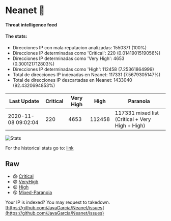 # Neanet :hocho:
#### Threat intelligence feed
#### The stats:

- Direcciones IP con mala reputacion analizadas: 1550371 (100%)
- Direcciones IP determinadas como 'Critical':  220 (0.0141901519056%)
- Direcciones IP determinadas como 'Very High':  4653 (0.300121712803%)
- Direcciones IP determinadas como 'High':  112458 (7.25361864999)
- Total de direcciones IP indexadas en Neanet:  117331 (7.5679305147%)
- Total de direcciones IP descartadas en Neanet:  1433040 (92.4320694853%)

| Last Update | Critical | Very High | High | Paranoia |
| --- | --- | --- | --- | --- |
| 2020-11-08 09:02:04 | 220 | 4653 | 112458 | 117331 mixed list (Critical + Very High + High)|

![Stats](https://docs.google.com/spreadsheets/d/e/2PACX-1vSnaNMIXVabIpDJjufMlzH7poXnshF3mgd8Is1g9ytUEzVsP5my4Trn8f-xkoLLQ38xpL3HtmUexLo6/pubchart?oid=501124687&format=image)

For the historical stats go to: [link](/stats.csv)
## Raw
- :scream: [Critical](https://raw.githubusercontent.com/JavaGarcia/Neanet/master/blacklists/neanet_critical.txt)
- :fearful: [VeryHigh](https://raw.githubusercontent.com/JavaGarcia/Neanet/master/blacklists/neanet_veryHigh.txtt)
- :frowning: [High](https://raw.githubusercontent.com/JavaGarcia/Neanet/master/blacklists/neanet_high.txt)
- :dizzy_face: [Mixed-Paranoia](https://raw.githubusercontent.com/JavaGarcia/Neanet/master/blacklists/neanet_all.txt)


Your IP is indexed? You may request to takedown. [https://github.com/JavaGarcia/Neanet/issues](https://github.com/JavaGarcia/Neanet/issues)





































































































































































































































































































































































































































































































































































































































































































































































































































































































































































































































































































































































































































































































































































































































































































































































































































































































































































































































































































































































































































































